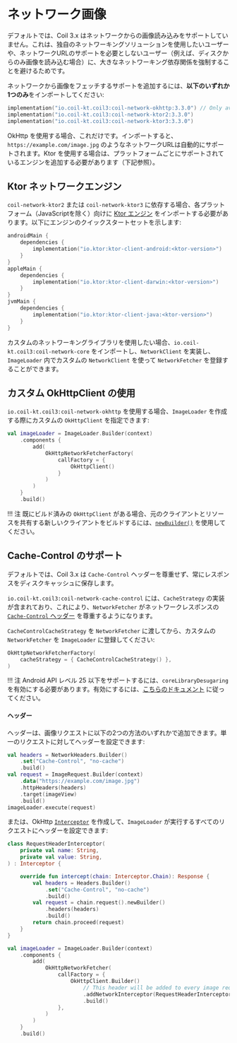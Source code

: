 # ネットワーク画像

デフォルトでは、Coil 3.x はネットワークからの画像読み込みをサポートしていません。これは、独自のネットワーキングソリューションを使用したいユーザーや、ネットワークURLのサポートを必要としないユーザー（例えば、ディスクからのみ画像を読み込む場合）に、大きなネットワーキング依存関係を強制することを避けるためです。

ネットワークから画像をフェッチするサポートを追加するには、**以下のいずれか1つのみ**をインポートしてください:

```kotlin
implementation("io.coil-kt.coil3:coil-network-okhttp:3.3.0") // Only available on Android/JVM.
implementation("io.coil-kt.coil3:coil-network-ktor2:3.3.0")
implementation("io.coil-kt.coil3:coil-network-ktor3:3.3.0")
```

OkHttp を使用する場合、これだけです。インポートすると、`https://example.com/image.jpg` のようなネットワークURLは自動的にサポートされます。Ktor を使用する場合は、プラットフォームごとにサポートされているエンジンを追加する必要があります（下記参照）。

## Ktor ネットワークエンジン

`coil-network-ktor2` または `coil-network-ktor3` に依存する場合、各プラットフォーム（JavaScriptを除く）向けに [Ktor エンジン](https://ktor.io/docs/client-engines.html) をインポートする必要があります。以下にエンジンのクイックスタートセットを示します:

```kotlin
androidMain {
    dependencies {
        implementation("io.ktor:ktor-client-android:<ktor-version>")
    }
}
appleMain {
    dependencies {
        implementation("io.ktor:ktor-client-darwin:<ktor-version>")
    }
}
jvmMain {
    dependencies {
        implementation("io.ktor:ktor-client-java:<ktor-version>")
    }
}
```

カスタムのネットワーキングライブラリを使用したい場合、`io.coil-kt.coil3:coil-network-core` をインポートし、`NetworkClient` を実装し、`ImageLoader` 内でカスタムの `NetworkClient` を使って `NetworkFetcher` を登録することができます。

## カスタム OkHttpClient の使用

`io.coil-kt.coil3:coil-network-okhttp` を使用する場合、`ImageLoader` を作成する際にカスタムの `OkHttpClient` を指定できます:

```kotlin
val imageLoader = ImageLoader.Builder(context)
    .components {
        add(
            OkHttpNetworkFetcherFactory(
                callFactory = {
                    OkHttpClient()
                }
            )
        )
    }
    .build()
```

!!! 注
    既にビルド済みの `OkHttpClient` がある場合、元のクライアントとリソースを共有する新しいクライアントをビルドするには、[`newBuilder()`](https://square.github.io/okhttp/5.x/okhttp/okhttp3/-ok-http-client/#customize-your-client-with-newbuilder) を使用してください。

## Cache-Control のサポート

デフォルトでは、Coil 3.x は `Cache-Control` ヘッダーを尊重せず、常にレスポンスをディスクキャッシュに保存します。

`io.coil-kt.coil3:coil-network-cache-control` には、`CacheStrategy` の実装が含まれており、これにより、`NetworkFetcher` がネットワークレスポンスの [`Cache-Control` ヘッダー](https://developer.mozilla.org/en-US/docs/Web/HTTP/Headers/Cache-Control) を尊重するようになります。

`CacheControlCacheStrategy` を `NetworkFetcher` に渡してから、カスタムの `NetworkFetcher` を `ImageLoader` に登録してください:

```kotlin
OkHttpNetworkFetcherFactory(
    cacheStrategy = { CacheControlCacheStrategy() },
)
```

!!! 注
    Android API レベル 25 以下をサポートするには、`coreLibraryDesugaring` を有効にする必要があります。有効にするには、[こちらのドキュメント](https://developer.android.com/studio/write/java8-support#library-desugaring) に従ってください。

#### ヘッダー

ヘッダーは、画像リクエストに以下の2つの方法のいずれかで追加できます。単一のリクエストに対してヘッダーを設定できます:

```kotlin
val headers = NetworkHeaders.Builder()
    .set("Cache-Control", "no-cache")
    .build()
val request = ImageRequest.Builder(context)
    .data("https://example.com/image.jpg")
    .httpHeaders(headers)
    .target(imageView)
    .build()
imageLoader.execute(request)
```

または、OkHttp [`Interceptor`](https://square.github.io/okhttp/interceptors/) を作成して、`ImageLoader` が実行するすべてのリクエストにヘッダーを設定できます:

```kotlin
class RequestHeaderInterceptor(
    private val name: String,
    private val value: String,
) : Interceptor {

    override fun intercept(chain: Interceptor.Chain): Response {
        val headers = Headers.Builder()
            .set("Cache-Control", "no-cache")
            .build()
        val request = chain.request().newBuilder()
            .headers(headers)
            .build()
        return chain.proceed(request)
    }
}

val imageLoader = ImageLoader.Builder(context)
    .components {
        add(
            OkHttpNetworkFetcher(
                callFactory = {
                    OkHttpClient.Builder()
                        // This header will be added to every image request.
                        .addNetworkInterceptor(RequestHeaderInterceptor("Cache-Control", "no-cache"))
                        .build()
                },
            )
        )
    }
    .build()